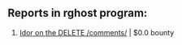 ## Reports in rghost program:
1. [Idor on the DELETE /comments/](https://hackerone.com/reports/861849) | $0.0 bounty